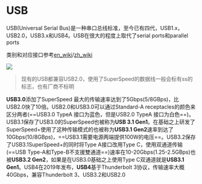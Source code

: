 # USB

USB(Universal Serial Bus)是一种串口总线标准，至今已有四代，USB1.x，USB2.0，USB3.x和USB4。USB在很大的程度上取代了serial ports和parallel ports

类别和对应接口参考[en_wiki](https://en.wikipedia.org/wiki/USB)/[zh_wiki](https://zh.wikipedia.org/wiki/USB)

![](/home/cpl/note/imgs/_Hardware/2021-06-16_01-51.png)

> 现有的USB都兼容USB2.0，使用了SuperSpeed的数据线一般会标有ss的标志，也有厂商不标明

**USB3.0**添加了SuperSpeed 最大的传输速率达到了5Gbps(5/8GBps)，比USB2.0快了10倍。USB2.0和USB3.0可以通过Standard-A receptacles的颜色来区分两者(==USB3.0 TypeA 接口为蓝色，但是USB2.0 TypeA 接口为白色==)。USB3.1保存了USB3.0的SuperSpeed也被称为**USB 3.1 Gen1**。在基础之上研发了SuperSpeed+使用了这种传输模式的也被称为**USB3.1 Gen2**速率到达了10Gbps(10/8GBps)，==USB3.1需要电源两端提供100W的电压==。USB3.2保存了USB3.1SuperSpeed+的同时将Type A接口改用Type C，使用双通道传输(==USB Type-A和Type-B不支援雙通道==)速率在10-20Gbps(1.25-2.5GBps)也被**USB3.2 Gen2**，如果是在USB3.0基础之上使用Type C双通道就是**USB3.1 Gen1**。USB4在2019年发布，**USB4**基于Thunderbolt 3协议，传输速率大概40Gbps，兼容Thunderbolt 3、USB3.2和USB2.0

